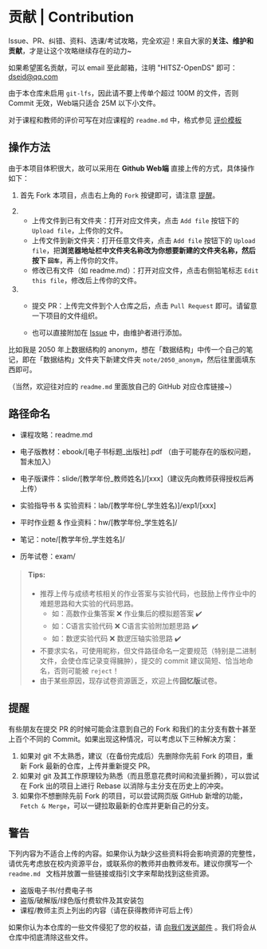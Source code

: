 # 贡献 | Contribution

Issue、PR、纠错、资料、选课/考试攻略，完全欢迎！来自大家的**关注、维护和贡献**，才是让这个攻略继续存在的动力~

如果希望匿名贡献，可以 email 至此邮箱，注明 "HITSZ-OpenDS" 即可：dseid@qq.com

由于本仓库未启用 `git-lfs`，因此请不要上传单个超过 100M 的文件，否则 Commit 无效，Web端只适合 25M 以下小文件。

对于课程和教师的评价可写在对应课程的 `readme.md` 中，格式参见 [评价模板](评价模板.md)

## 操作方法

由于本项目体积很大，故可以采用在 **Github Web端** 直接上传的方式，具体操作如下：

1. 首先 Fork 本项目，点击右上角的 `Fork` 按键即可，请注意 [提醒](#提醒)。

2. - 上传文件到已有文件夹：打开对应文件夹，点击 `Add file` 按钮下的 `Upload file`，上传你的文件。
   - 上传文件到新文件夹：打开任意文件夹，点击 `Add file` 按钮下的 `Upload file`，把**浏览器地址栏中文件夹名称改为你想要新建的文件夹名称，然后按下 `回车`**，再上传你的文件。
   - 修改已有文件（如 readme.md）：打开对应文件，点击右侧铅笔标志 `Edit this file`，修改后上传你的文件。

3. - 提交 PR：上传完文件到个人仓库之后，点击 `Pull Request` 即可。请留意一下项目的文件组织。

   - 也可以直接附加在 [Issue](https://github.com/dseidhit/HITSZ-OpenDS/issues/new) 中，由维护者进行添加。

比如我是 2050 年上数据结构的 anonym，想在「数据结构」中传一个自己的笔记，即在「数据结构」文件夹下新建文件夹 `note/2050_anonym`，然后往里面填东西即可。

（当然，欢迎往对应的 `readme.md` 里面放自己的 GitHub 对应仓库链接~）

## 路径命名

- 课程攻略：readme.md

- 电子版教材：ebook/\[电子书标题_出版社\].pdf （由于可能存在的版权问题，暂未加入）

- 电子版课件：slide/\[教学年份_教师姓名\]/\[xxx\]（建议先向教师获得授权后再上传）

- 实验指导书 & 实验资料：lab/\[教学年份(\_学生姓名)\]/exp1/\[xxx\]

- 平时作业题 & 作业资料：hw/\[教学年份_学生姓名\]/

- 笔记：note/\[教学年份_学生姓名\]/

- 历年试卷：exam/

> #### Tips:
>
> - 推荐上传与成绩考核相关的作业答案与实验代码，也鼓励上传作业中的难题思路和大实验的代码思路。
>   - 如：高数作业集答案 :x:  作业集后的模拟题答案 :heavy_check_mark:
>   - 如：C语言实验代码​ :x:  C语言实验附加题思路 :heavy_check_mark:
>   - 如：数逻实验代码​ :x:  数逻压轴实验思路 :heavy_check_mark:
> - 不要求实名，可使用昵称，但文件路径命名一定要规范（特别是二进制文件，会使仓库记录变得臃肿），提交的 commit 建议简短、恰当地命名，否则可能被 `reject`！
> - 由于某些原因，现存试卷资源匮乏，欢迎上传**回忆版**试卷。

## 提醒

有些朋友在提交 PR 的时候可能会注意到自己的 Fork 和我们的主分支有数十甚至上百个不同的 Commit。如果出现这种情况，可以考虑以下三种解决方案：

1. 如果对 git 不太熟悉，建议（在备份完成后）先删除你先前 Fork 的项目，重新 Fork 最新的仓库，上传并重新提交 PR。
2. 如果对 git 及其工作原理较为熟悉（而且愿意花费时间和流量折腾），可以尝试在 Fork 出的项目上进行 Rebase 以消除与主分支在历史上的冲突。
3. 如果你不想删除先前 Fork 的项目，可以尝试网页版 GitHub 新增的功能，`Fetch & Merge`，可以一键拉取最新的仓库并更新自己的分支。

## 警告

下列内容为不适合上传的内容。如果你认为缺少这些资料将会影响资源的完整性，请优先考虑放在校内资源平台，或联系你的教师并由教师发布。建议你撰写一个 `readme.md ` 文档并放置一些链接或指引文字来帮助找到这些资源。

- 盗版电子书/付费电子书
- 盗版/破解版/绿色版付费软件及其安装包
- 课程/教师主页上列出的内容（请在获得教师许可后上传）

如果你认为本仓库的一些文件侵犯了您的权益，请 [向我们发送邮件](mailto:dseid@qq.com) 。我们将会从仓库中彻底清除这些文件。
